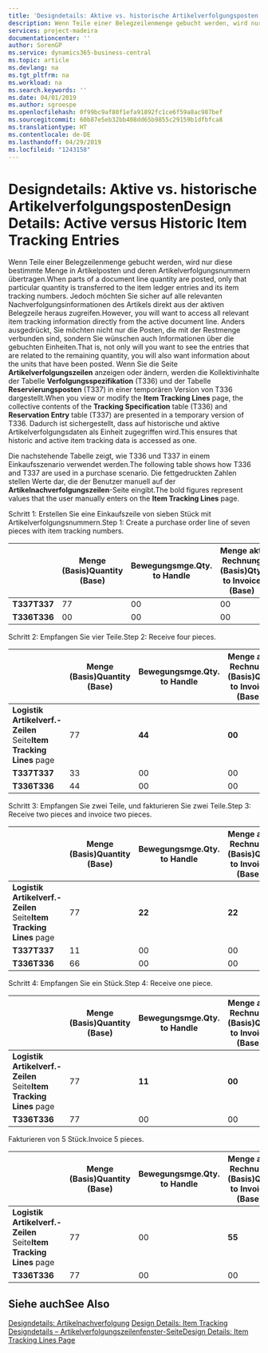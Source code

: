```yaml
---
title: 'Designdetails: Aktive vs. historische Artikelverfolgungsposten | Microsoft Docs'
description: Wenn Teile einer Belegzeilenmenge gebucht werden, wird nur diese bestimmte Menge in Artikelposten und deren Artikelverfolgungsnummern übertragen. Jedoch möchten Sie sicher auf alle relevanten Nachverfolgungsinformationen des Artikels direkt aus der aktiven Belegzeile heraus zugreifen. Anders ausgedrückt, Sie möchten nicht nur die Posten, die mit der Restmenge verbunden sind, sondern Sie wünschen auch Informationen über die gebuchten Einheiten. Wenn Sie die Seite **Artikelverfolgungszeilen** anzeigen oder ändern, werden die Kollektivinhalte der Tabelle **Verfolgungsspezifikation** (T336) und der Tabelle **Reservierungsposten** (T337) in einer temporären Version von T336 dargestellt. Dadurch ist sichergestellt, dass auf historische und aktive Artikelverfolgungsdaten als Einheit zugegriffen wird.
services: project-madeira
documentationcenter: ''
author: SorenGP
ms.service: dynamics365-business-central
ms.topic: article
ms.devlang: na
ms.tgt_pltfrm: na
ms.workload: na
ms.search.keywords: ''
ms.date: 04/01/2019
ms.author: sgroespe
ms.openlocfilehash: 0f99bc9af80f1efa91892fc1ce6f59a8ac987bef
ms.sourcegitcommit: 60b87e5eb32bb408dd65b9855c29159b1dfbfca8
ms.translationtype: HT
ms.contentlocale: de-DE
ms.lasthandoff: 04/29/2019
ms.locfileid: "1243158"
---
```

# <a name="design-details-active-versus-historic-item-tracking-entries"></a><span data-ttu-id="cf4e6-107">Designdetails: Aktive vs. historische Artikelverfolgungsposten</span><span class="sxs-lookup"><span data-stu-id="cf4e6-107">Design Details: Active versus Historic Item Tracking Entries</span></span>
<span data-ttu-id="cf4e6-108">Wenn Teile einer Belegzeilenmenge gebucht werden, wird nur diese bestimmte Menge in Artikelposten und deren Artikelverfolgungsnummern übertragen.</span><span class="sxs-lookup"><span data-stu-id="cf4e6-108">When parts of a document line quantity are posted, only that particular quantity is transferred to the item ledger entries and its item tracking numbers.</span></span> <span data-ttu-id="cf4e6-109">Jedoch möchten Sie sicher auf alle relevanten Nachverfolgungsinformationen des Artikels direkt aus der aktiven Belegzeile heraus zugreifen.</span><span class="sxs-lookup"><span data-stu-id="cf4e6-109">However, you will want to access all relevant item tracking information directly from the active document line.</span></span> <span data-ttu-id="cf4e6-110">Anders ausgedrückt, Sie möchten nicht nur die Posten, die mit der Restmenge verbunden sind, sondern Sie wünschen auch Informationen über die gebuchten Einheiten.</span><span class="sxs-lookup"><span data-stu-id="cf4e6-110">That is, not only will you want to see the entries that are related to the remaining quantity, you will also want information about the units that have been posted.</span></span> <span data-ttu-id="cf4e6-111">Wenn Sie die Seite **Artikelverfolgungszeilen** anzeigen oder ändern, werden die Kollektivinhalte der Tabelle **Verfolgungsspezifikation** (T336) und der Tabelle **Reservierungsposten** (T337) in einer temporären Version von T336 dargestellt.</span><span class="sxs-lookup"><span data-stu-id="cf4e6-111">When you view or modify the **Item Tracking Lines** page, the collective contents of the **Tracking Specification** table (T336) and **Reservation Entry** table (T337) are presented in a temporary version of T336.</span></span> <span data-ttu-id="cf4e6-112">Dadurch ist sichergestellt, dass auf historische und aktive Artikelverfolgungsdaten als Einheit zugegriffen wird.</span><span class="sxs-lookup"><span data-stu-id="cf4e6-112">This ensures that historic and active item tracking data is accessed as one.</span></span>  

 <span data-ttu-id="cf4e6-113">Die nachstehende Tabelle zeigt, wie T336 und T337 in einem Einkaufsszenario verwendet werden.</span><span class="sxs-lookup"><span data-stu-id="cf4e6-113">The following table shows how T336 and T337 are used in a purchase scenario.</span></span> <span data-ttu-id="cf4e6-114">Die fettgedruckten Zahlen stellen Werte dar, die der Benutzer manuell auf der **Artikelnachverfolgungszeilen**-Seite eingibt.</span><span class="sxs-lookup"><span data-stu-id="cf4e6-114">The bold figures represent values that the user manually enters on the **Item Tracking Lines** page.</span></span>  

 <span data-ttu-id="cf4e6-115">Schritt 1: Erstellen Sie eine Einkaufszeile von sieben Stück mit Artikelverfolgungsnummern.</span><span class="sxs-lookup"><span data-stu-id="cf4e6-115">Step 1: Create a purchase order line of seven pieces with item tracking numbers.</span></span>  

||<span data-ttu-id="cf4e6-116">**Menge (Basis)**</span><span class="sxs-lookup"><span data-stu-id="cf4e6-116">**Quantity (Base)**</span></span>|<span data-ttu-id="cf4e6-117">**Bewegungsmge.**</span><span class="sxs-lookup"><span data-stu-id="cf4e6-117">**Qty. to Handle**</span></span>|<span data-ttu-id="cf4e6-118">**Menge akt. Rechnung (Basis)**</span><span class="sxs-lookup"><span data-stu-id="cf4e6-118">**Qty. to Invoice (Base)**</span></span>|<span data-ttu-id="cf4e6-119">**Geb. Bewegungsmenge (Basis)**</span><span class="sxs-lookup"><span data-stu-id="cf4e6-119">**Quantity Handled (Base)**</span></span>|<span data-ttu-id="cf4e6-120">**Bereits berech. Menge (Basis)**</span><span class="sxs-lookup"><span data-stu-id="cf4e6-120">**Quantity Invoiced (Base)**</span></span>|  
|-|----------------------------------------------|--------------------------------------------|------------------------------------------------------|-------------------------------------------------------|--------------------------------------------------------|  
|<span data-ttu-id="cf4e6-121">**T337**</span><span class="sxs-lookup"><span data-stu-id="cf4e6-121">**T337**</span></span>|<span data-ttu-id="cf4e6-122">7</span><span class="sxs-lookup"><span data-stu-id="cf4e6-122">7</span></span>|<span data-ttu-id="cf4e6-123">0</span><span class="sxs-lookup"><span data-stu-id="cf4e6-123">0</span></span>|<span data-ttu-id="cf4e6-124">0</span><span class="sxs-lookup"><span data-stu-id="cf4e6-124">0</span></span>|<span data-ttu-id="cf4e6-125">0</span><span class="sxs-lookup"><span data-stu-id="cf4e6-125">0</span></span>|<span data-ttu-id="cf4e6-126">0</span><span class="sxs-lookup"><span data-stu-id="cf4e6-126">0</span></span>|  
|<span data-ttu-id="cf4e6-127">**T336**</span><span class="sxs-lookup"><span data-stu-id="cf4e6-127">**T336**</span></span>|<span data-ttu-id="cf4e6-128">0</span><span class="sxs-lookup"><span data-stu-id="cf4e6-128">0</span></span>|<span data-ttu-id="cf4e6-129">0</span><span class="sxs-lookup"><span data-stu-id="cf4e6-129">0</span></span>|<span data-ttu-id="cf4e6-130">0</span><span class="sxs-lookup"><span data-stu-id="cf4e6-130">0</span></span>|<span data-ttu-id="cf4e6-131">0</span><span class="sxs-lookup"><span data-stu-id="cf4e6-131">0</span></span>|<span data-ttu-id="cf4e6-132">0</span><span class="sxs-lookup"><span data-stu-id="cf4e6-132">0</span></span>|  

 <span data-ttu-id="cf4e6-133">Schritt 2: Empfangen Sie vier Teile.</span><span class="sxs-lookup"><span data-stu-id="cf4e6-133">Step 2: Receive four pieces.</span></span>  

||<span data-ttu-id="cf4e6-134">**Menge (Basis)**</span><span class="sxs-lookup"><span data-stu-id="cf4e6-134">**Quantity (Base)**</span></span>|<span data-ttu-id="cf4e6-135">**Bewegungsmge.**</span><span class="sxs-lookup"><span data-stu-id="cf4e6-135">**Qty. to Handle**</span></span>|<span data-ttu-id="cf4e6-136">**Menge akt. Rechnung (Basis)**</span><span class="sxs-lookup"><span data-stu-id="cf4e6-136">**Qty. to Invoice (Base)**</span></span>|<span data-ttu-id="cf4e6-137">**Geb. Bewegungsmenge (Basis)**</span><span class="sxs-lookup"><span data-stu-id="cf4e6-137">**Quantity Handled (Base)**</span></span>|<span data-ttu-id="cf4e6-138">**Bereits berech. Menge (Basis)**</span><span class="sxs-lookup"><span data-stu-id="cf4e6-138">**Quantity Invoiced (Base)**</span></span>|  
|-|----------------------------------------------|--------------------------------------------|------------------------------------------------------|-------------------------------------------------------|--------------------------------------------------------|  
|<span data-ttu-id="cf4e6-139">**Logistik Artikelverf.-Zeilen** Seite</span><span class="sxs-lookup"><span data-stu-id="cf4e6-139">**Item Tracking Lines** page</span></span>|<span data-ttu-id="cf4e6-140">7</span><span class="sxs-lookup"><span data-stu-id="cf4e6-140">7</span></span>|<span data-ttu-id="cf4e6-141">**4**</span><span class="sxs-lookup"><span data-stu-id="cf4e6-141">**4**</span></span>|<span data-ttu-id="cf4e6-142">**0**</span><span class="sxs-lookup"><span data-stu-id="cf4e6-142">**0**</span></span>|<span data-ttu-id="cf4e6-143">0</span><span class="sxs-lookup"><span data-stu-id="cf4e6-143">0</span></span>|<span data-ttu-id="cf4e6-144">0</span><span class="sxs-lookup"><span data-stu-id="cf4e6-144">0</span></span>|  
|<span data-ttu-id="cf4e6-145">**T337**</span><span class="sxs-lookup"><span data-stu-id="cf4e6-145">**T337**</span></span>|<span data-ttu-id="cf4e6-146">3</span><span class="sxs-lookup"><span data-stu-id="cf4e6-146">3</span></span>|<span data-ttu-id="cf4e6-147">0</span><span class="sxs-lookup"><span data-stu-id="cf4e6-147">0</span></span>|<span data-ttu-id="cf4e6-148">0</span><span class="sxs-lookup"><span data-stu-id="cf4e6-148">0</span></span>|<span data-ttu-id="cf4e6-149">0</span><span class="sxs-lookup"><span data-stu-id="cf4e6-149">0</span></span>|<span data-ttu-id="cf4e6-150">0</span><span class="sxs-lookup"><span data-stu-id="cf4e6-150">0</span></span>|  
|<span data-ttu-id="cf4e6-151">**T336**</span><span class="sxs-lookup"><span data-stu-id="cf4e6-151">**T336**</span></span>|<span data-ttu-id="cf4e6-152">4</span><span class="sxs-lookup"><span data-stu-id="cf4e6-152">4</span></span>|<span data-ttu-id="cf4e6-153">0</span><span class="sxs-lookup"><span data-stu-id="cf4e6-153">0</span></span>|<span data-ttu-id="cf4e6-154">0</span><span class="sxs-lookup"><span data-stu-id="cf4e6-154">0</span></span>|<span data-ttu-id="cf4e6-155">4</span><span class="sxs-lookup"><span data-stu-id="cf4e6-155">4</span></span>|<span data-ttu-id="cf4e6-156">0</span><span class="sxs-lookup"><span data-stu-id="cf4e6-156">0</span></span>|  

 <span data-ttu-id="cf4e6-157">Schritt 3: Empfangen Sie zwei Teile, und fakturieren Sie zwei Teile.</span><span class="sxs-lookup"><span data-stu-id="cf4e6-157">Step 3: Receive two pieces and invoice two pieces.</span></span>  

||<span data-ttu-id="cf4e6-158">**Menge (Basis)**</span><span class="sxs-lookup"><span data-stu-id="cf4e6-158">**Quantity (Base)**</span></span>|<span data-ttu-id="cf4e6-159">**Bewegungsmge.**</span><span class="sxs-lookup"><span data-stu-id="cf4e6-159">**Qty. to Handle**</span></span>|<span data-ttu-id="cf4e6-160">**Menge akt. Rechnung (Basis)**</span><span class="sxs-lookup"><span data-stu-id="cf4e6-160">**Qty. to Invoice (Base)**</span></span>|<span data-ttu-id="cf4e6-161">**Geb. Bewegungsmenge (Basis)**</span><span class="sxs-lookup"><span data-stu-id="cf4e6-161">**Quantity Handled (Base)**</span></span>|<span data-ttu-id="cf4e6-162">**Bereits berech. Menge (Basis)**</span><span class="sxs-lookup"><span data-stu-id="cf4e6-162">**Quantity Invoiced (Base)**</span></span>|  
|-|----------------------------------------------|--------------------------------------------|------------------------------------------------------|-------------------------------------------------------|--------------------------------------------------------|  
|<span data-ttu-id="cf4e6-163">**Logistik Artikelverf.-Zeilen** Seite</span><span class="sxs-lookup"><span data-stu-id="cf4e6-163">**Item Tracking Lines** page</span></span>|<span data-ttu-id="cf4e6-164">7</span><span class="sxs-lookup"><span data-stu-id="cf4e6-164">7</span></span>|<span data-ttu-id="cf4e6-165">**2**</span><span class="sxs-lookup"><span data-stu-id="cf4e6-165">**2**</span></span>|<span data-ttu-id="cf4e6-166">**2**</span><span class="sxs-lookup"><span data-stu-id="cf4e6-166">**2**</span></span>|<span data-ttu-id="cf4e6-167">4</span><span class="sxs-lookup"><span data-stu-id="cf4e6-167">4</span></span>|<span data-ttu-id="cf4e6-168">0</span><span class="sxs-lookup"><span data-stu-id="cf4e6-168">0</span></span>|  
|<span data-ttu-id="cf4e6-169">**T337**</span><span class="sxs-lookup"><span data-stu-id="cf4e6-169">**T337**</span></span>|<span data-ttu-id="cf4e6-170">1</span><span class="sxs-lookup"><span data-stu-id="cf4e6-170">1</span></span>|<span data-ttu-id="cf4e6-171">0</span><span class="sxs-lookup"><span data-stu-id="cf4e6-171">0</span></span>|<span data-ttu-id="cf4e6-172">0</span><span class="sxs-lookup"><span data-stu-id="cf4e6-172">0</span></span>|<span data-ttu-id="cf4e6-173">0</span><span class="sxs-lookup"><span data-stu-id="cf4e6-173">0</span></span>|<span data-ttu-id="cf4e6-174">0</span><span class="sxs-lookup"><span data-stu-id="cf4e6-174">0</span></span>|  
|<span data-ttu-id="cf4e6-175">**T336**</span><span class="sxs-lookup"><span data-stu-id="cf4e6-175">**T336**</span></span>|<span data-ttu-id="cf4e6-176">6</span><span class="sxs-lookup"><span data-stu-id="cf4e6-176">6</span></span>|<span data-ttu-id="cf4e6-177">0</span><span class="sxs-lookup"><span data-stu-id="cf4e6-177">0</span></span>|<span data-ttu-id="cf4e6-178">0</span><span class="sxs-lookup"><span data-stu-id="cf4e6-178">0</span></span>|<span data-ttu-id="cf4e6-179">6</span><span class="sxs-lookup"><span data-stu-id="cf4e6-179">6</span></span>|<span data-ttu-id="cf4e6-180">2</span><span class="sxs-lookup"><span data-stu-id="cf4e6-180">2</span></span>|  

 <span data-ttu-id="cf4e6-181">Schritt 4: Empfangen Sie ein Stück.</span><span class="sxs-lookup"><span data-stu-id="cf4e6-181">Step 4: Receive one piece.</span></span>  

||<span data-ttu-id="cf4e6-182">**Menge (Basis)**</span><span class="sxs-lookup"><span data-stu-id="cf4e6-182">**Quantity (Base)**</span></span>|<span data-ttu-id="cf4e6-183">**Bewegungsmge.**</span><span class="sxs-lookup"><span data-stu-id="cf4e6-183">**Qty. to Handle**</span></span>|<span data-ttu-id="cf4e6-184">**Menge akt. Rechnung (Basis)**</span><span class="sxs-lookup"><span data-stu-id="cf4e6-184">**Qty. to Invoice (Base)**</span></span>|<span data-ttu-id="cf4e6-185">**Geb. Bewegungsmenge (Basis)**</span><span class="sxs-lookup"><span data-stu-id="cf4e6-185">**Quantity Handled (Base)**</span></span>|<span data-ttu-id="cf4e6-186">**Bereits berech. Menge (Basis)**</span><span class="sxs-lookup"><span data-stu-id="cf4e6-186">**Quantity Invoiced (Base)**</span></span>|  
|-|----------------------------------------------|--------------------------------------------|------------------------------------------------------|-------------------------------------------------------|--------------------------------------------------------|  
|<span data-ttu-id="cf4e6-187">**Logistik Artikelverf.-Zeilen** Seite</span><span class="sxs-lookup"><span data-stu-id="cf4e6-187">**Item Tracking Lines** page</span></span>|<span data-ttu-id="cf4e6-188">7</span><span class="sxs-lookup"><span data-stu-id="cf4e6-188">7</span></span>|<span data-ttu-id="cf4e6-189">**1**</span><span class="sxs-lookup"><span data-stu-id="cf4e6-189">**1**</span></span>|<span data-ttu-id="cf4e6-190">**0**</span><span class="sxs-lookup"><span data-stu-id="cf4e6-190">**0**</span></span>|<span data-ttu-id="cf4e6-191">6</span><span class="sxs-lookup"><span data-stu-id="cf4e6-191">6</span></span>|<span data-ttu-id="cf4e6-192">2</span><span class="sxs-lookup"><span data-stu-id="cf4e6-192">2</span></span>|  
|<span data-ttu-id="cf4e6-193">**T336**</span><span class="sxs-lookup"><span data-stu-id="cf4e6-193">**T336**</span></span>|<span data-ttu-id="cf4e6-194">7</span><span class="sxs-lookup"><span data-stu-id="cf4e6-194">7</span></span>|<span data-ttu-id="cf4e6-195">0</span><span class="sxs-lookup"><span data-stu-id="cf4e6-195">0</span></span>|<span data-ttu-id="cf4e6-196">0</span><span class="sxs-lookup"><span data-stu-id="cf4e6-196">0</span></span>|<span data-ttu-id="cf4e6-197">7</span><span class="sxs-lookup"><span data-stu-id="cf4e6-197">7</span></span>|<span data-ttu-id="cf4e6-198">2</span><span class="sxs-lookup"><span data-stu-id="cf4e6-198">2</span></span>|  

 <span data-ttu-id="cf4e6-199">Fakturieren von 5 Stück.</span><span class="sxs-lookup"><span data-stu-id="cf4e6-199">Invoice 5 pieces.</span></span>  

||<span data-ttu-id="cf4e6-200">**Menge (Basis)**</span><span class="sxs-lookup"><span data-stu-id="cf4e6-200">**Quantity (Base)**</span></span>|<span data-ttu-id="cf4e6-201">**Bewegungsmge.**</span><span class="sxs-lookup"><span data-stu-id="cf4e6-201">**Qty. to Handle**</span></span>|<span data-ttu-id="cf4e6-202">**Menge akt. Rechnung (Basis)**</span><span class="sxs-lookup"><span data-stu-id="cf4e6-202">**Qty. to Invoice (Base)**</span></span>|<span data-ttu-id="cf4e6-203">**Geb. Bewegungsmenge (Basis)**</span><span class="sxs-lookup"><span data-stu-id="cf4e6-203">**Quantity Handled (Base)**</span></span>|<span data-ttu-id="cf4e6-204">**Bereits berech. Menge (Basis)**</span><span class="sxs-lookup"><span data-stu-id="cf4e6-204">**Quantity Invoiced (Base)**</span></span>|  
|-|----------------------------------------------|--------------------------------------------|------------------------------------------------------|-------------------------------------------------------|--------------------------------------------------------|  
|<span data-ttu-id="cf4e6-205">**Logistik Artikelverf.-Zeilen** Seite</span><span class="sxs-lookup"><span data-stu-id="cf4e6-205">**Item Tracking Lines** page</span></span>|<span data-ttu-id="cf4e6-206">7</span><span class="sxs-lookup"><span data-stu-id="cf4e6-206">7</span></span>|<span data-ttu-id="cf4e6-207">0</span><span class="sxs-lookup"><span data-stu-id="cf4e6-207">0</span></span>|<span data-ttu-id="cf4e6-208">**5**</span><span class="sxs-lookup"><span data-stu-id="cf4e6-208">**5**</span></span>|<span data-ttu-id="cf4e6-209">7</span><span class="sxs-lookup"><span data-stu-id="cf4e6-209">7</span></span>|<span data-ttu-id="cf4e6-210">2</span><span class="sxs-lookup"><span data-stu-id="cf4e6-210">2</span></span>|  
|<span data-ttu-id="cf4e6-211">**T336**</span><span class="sxs-lookup"><span data-stu-id="cf4e6-211">**T336**</span></span>|<span data-ttu-id="cf4e6-212">7</span><span class="sxs-lookup"><span data-stu-id="cf4e6-212">7</span></span>|<span data-ttu-id="cf4e6-213">0</span><span class="sxs-lookup"><span data-stu-id="cf4e6-213">0</span></span>|<span data-ttu-id="cf4e6-214">0</span><span class="sxs-lookup"><span data-stu-id="cf4e6-214">0</span></span>|<span data-ttu-id="cf4e6-215">7</span><span class="sxs-lookup"><span data-stu-id="cf4e6-215">7</span></span>|<span data-ttu-id="cf4e6-216">7</span><span class="sxs-lookup"><span data-stu-id="cf4e6-216">7</span></span>|  

## <a name="see-also"></a><span data-ttu-id="cf4e6-217">Siehe auch</span><span class="sxs-lookup"><span data-stu-id="cf4e6-217">See Also</span></span>  
 <span data-ttu-id="cf4e6-218">[Designdetails: Artikelnachverfolgung](design-details-item-tracking.md) </span><span class="sxs-lookup"><span data-stu-id="cf4e6-218">[Design Details: Item Tracking](design-details-item-tracking.md) </span></span>  
 [<span data-ttu-id="cf4e6-219">Designdetails – Artikelverfolgungszeilenfenster-Seite</span><span class="sxs-lookup"><span data-stu-id="cf4e6-219">Design Details: Item Tracking Lines Page</span></span>](design-details-item-tracking-lines-window.md)
